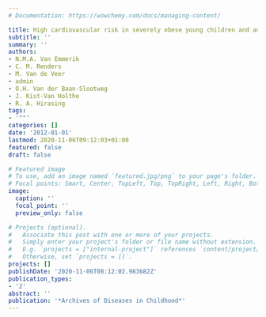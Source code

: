 ```yaml
---
# Documentation: https://wowchemy.com/docs/managing-content/

title: High cardiovascular risk in severely obese young children and adolescents
subtitle: ''
summary: ''
authors:
- N.M.A. Van Emmerik
- C. M. Renders
- M. Van de Veer
- admin
- O.H. Van der Baan-Slootweg
- J. Kist-Van Holthe
- R. A. Hirasing
tags:
- '""'
categories: []
date: '2012-01-01'
lastmod: 2020-11-06T09:12:03+01:00
featured: false
draft: false

# Featured image
# To use, add an image named `featured.jpg/png` to your page's folder.
# Focal points: Smart, Center, TopLeft, Top, TopRight, Left, Right, BottomLeft, Bottom, BottomRight.
image:
  caption: ''
  focal_point: ''
  preview_only: false

# Projects (optional).
#   Associate this post with one or more of your projects.
#   Simply enter your project's folder or file name without extension.
#   E.g. `projects = ["internal-project"]` references `content/project/deep-learning/index.md`.
#   Otherwise, set `projects = []`.
projects: []
publishDate: '2020-11-06T08:12:02.983682Z'
publication_types:
- '2'
abstract: ''
publication: '*Archives of Diseases in Childhood*'
---
```

